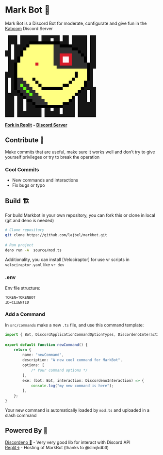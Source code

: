 # Mark Bot 🤖

Mark Bot is a Discord Bot for moderate, configurate and give fun in the [Kaboom](https://github.com/replit/kaboom) Discord Server

![mark](markbot.png)

[**Fork in Replit**](https://replit.com/@lajbel/denomark) **-** [**Discord Server**](https://discord.com/invite/aQ6RuQm3TF)

## Contribute 🎉

Make commits that are useful, make sure it works well and don't try to give yourself privileges or try to break the operation

### Cool Commits

- New commands and interactions
- Fix bugs or typo

## Build 🏗️

For build Markbot in your own repository, you can fork this or clone in local (git and deno is needed)

```sh
# Clone repository
git clone https://github.com/lajbel/markbot.git

# Run project
deno run -A  source/mod.ts
```

Additionality, you can install [Velociraptor] for use vr scripts in `velociraptor.yaml` like `vr dev`

### .env

Env file structure:

```env
TOKEN=TOKENBOT
ID=CLIENTID
```

### Add a Command

In `src/commands` make a new `.ts` file, and use this command template:

```ts
import { Bot, DiscordApplicationCommandOptionTypes, DiscordenoInteraction, DiscordInteractionResponseTypes, sendInteractionResponse } from "../deps.ts";

export default function newCommand() {
	return {
		name: "newCommand",
		description: "A new cool command for MarkBot",
		options: [
			/* Your command options */
		],
		exe: (bot: Bot, interaction: DiscordenoInteraction) => {
			console.log("my new command is here");
		},
	};
}
```

Your new command is automatically loaded by `mod.ts` and uploaded in a slash command

## Powered By 🚀

[Discordeno 🦕](https://github.com/discordeno/discordeno) - Very very good lib for interact with Discord API <br>
[Replit 🌀](https://replit.com) - Hosting of MarkBot (thanks to @slmjkdbtl)

